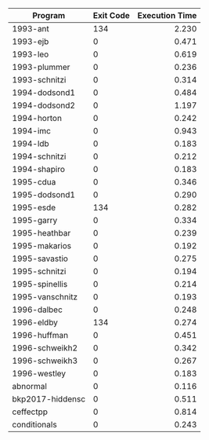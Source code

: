 | Program | Exit Code | Execution Time |
| ------- |:--------- | --------------:|
| 1993-ant | 134 | 2.230 |
| 1993-ejb | 0 | 0.471 |
| 1993-leo | 0 | 0.619 |
| 1993-plummer | 0 | 0.236 |
| 1993-schnitzi | 0 | 0.314 |
| 1994-dodsond1 | 0 | 0.484 |
| 1994-dodsond2 | 0 | 1.197 |
| 1994-horton | 0 | 0.242 |
| 1994-imc | 0 | 0.943 |
| 1994-ldb | 0 | 0.183 |
| 1994-schnitzi | 0 | 0.212 |
| 1994-shapiro | 0 | 0.183 |
| 1995-cdua | 0 | 0.346 |
| 1995-dodsond1 | 0 | 0.290 |
| 1995-esde | 134 | 0.282 |
| 1995-garry | 0 | 0.334 |
| 1995-heathbar | 0 | 0.239 |
| 1995-makarios | 0 | 0.192 |
| 1995-savastio | 0 | 0.275 |
| 1995-schnitzi | 0 | 0.194 |
| 1995-spinellis | 0 | 0.214 |
| 1995-vanschnitz | 0 | 0.193 |
| 1996-dalbec | 0 | 0.248 |
| 1996-eldby | 134 | 0.274 |
| 1996-huffman | 0 | 0.451 |
| 1996-schweikh2 | 0 | 0.342 |
| 1996-schweikh3 | 0 | 0.267 |
| 1996-westley | 0 | 0.183 |
| abnormal | 0 | 0.116 |
| bkp2017-hiddensc | 0 | 0.511 |
| ceffectpp | 0 | 0.814 |
| conditionals | 0 | 0.243 |
